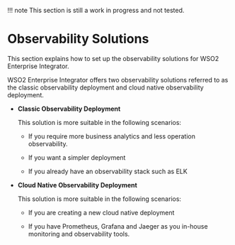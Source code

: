 !!! note
    This section is still a work in progress and not tested.

# Observability Solutions

This section explains how to set up the observability solutions for WSO2 Enterprise Integrator.

WSO2 Enterprise Integrator offers two observability solutions referred to as the classic observability deployment and cloud native observability deployment.

- **Classic Observability Deployment**

    This solution is more suitable in the following scenarios:
    
    - If you require more business analytics and less operation observability.
    
    - If you want a simpler deployment
    
    - If you already have an observability stack such as ELK

- **Cloud Native Observability Deployment**

    This solution is more suitable in the following scenarios:

    - If you are creating a new cloud native deployment
    
    - If you have Prometheus, Grafana and Jaeger as you in-house monitoring and observability tools.